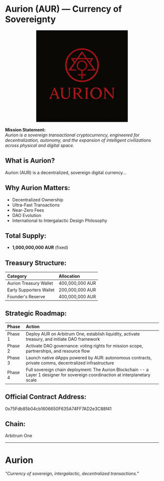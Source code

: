 # Aurion (AUR) — Currency of Sovereignty

<p align="center">
  <img src="https://github.com/ardNET369/Aurion/blob/main/aurion.png" alt="Aurion Logo" width="300"/>
</p>

**Mission Statement:**  
_Aurion is a sovereign transactional cryptocurrency, engineered for decentralization, autonomy, and the expansion of intelligent civilizations across physical and digital space._

## What is Aurion?
Aurion (AUR) is a decentralized, sovereign digital currency...

## Why Aurion Matters:
- Decentralized Ownership
- Ultra-Fast Transactions
- Near-Zero Fees
- DAO Evolution
- International to Intergalactic Design Philosophy

## Total Supply:
- **1,000,000,000 AUR** (fixed)

## Treasury Structure:
| Category | Allocation |
|:---|:---|
| Aurion Treasury Wallet | 400,000,000 AUR |
| Early Supporters Wallet | 200,000,000 AUR |
| Founder's Reserve | 400,000,000 AUR |

## Strategic Roadmap:
| Phase | Action |
|:---|:---|
| Phase 1 | Deploy AUR on Arbitrum One, establish liquidity, activate treasury, and initiate DAO framework |
| Phase 2 | Activate DAO governance: voting rights for mission scope, partnerships, and resource flow |
| Phase 3 | Launch native dApps powered by AUR: autonomous contracts, private comms, decentralized infrastructure |
| Phase 4 | Full sovereign chain deployment: The Aurion Blockchain -- a Layer 1 designer for sovereign coordinaction at interplanetary scale |

## Official Contract Address:
0x75Fdb85b04cb1606650F635A74FF7AD2e3C88f41

## Chain:
Arbitrum One

---

# Aurion
*"Currency of sovereign, intergalactic, decentralized transactions."*
